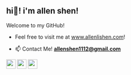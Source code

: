 <h2> hi👋! i'm allen shen! </h2>

Welcome to my GitHub!


- Feel free to visit me at www.allenlishen.com!

- 📫 Contact Me! **allenshen1112@gmail.com**


<p><a href="https://twitter.com/allenlishen"><img src="https://img.shields.io/badge/twitter-%231DA1F2.svg?&style=for-the-badge&logo=twitter&logoColor=white" height=25></a> <a href="https://www.linkedin.com/in/allenshen7/"><img src="https://img.shields.io/badge/linkedin-%230077B5.svg?&style=for-the-badge&logo=linkedin&logoColor=white" height=25></a> <a href="https://www.instagram.com/allen.l_s/"><img src="https://img.shields.io/badge/Instagram-E4405F?style=for-the-badge&logo=instagram&logoColor=white" height=25></a>
</p>
